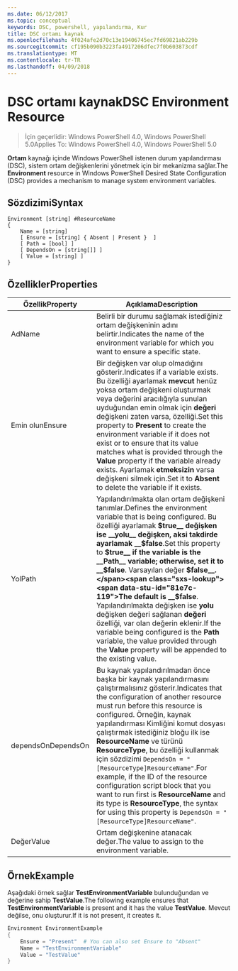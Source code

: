 ```yaml
---
ms.date: 06/12/2017
ms.topic: conceptual
keywords: DSC, powershell, yapılandırma, Kur
title: DSC ortamı kaynak
ms.openlocfilehash: 4f024afe2d70c13e19406745ec7fd69821ab229b
ms.sourcegitcommit: cf195b090b3223fa4917206dfec7f0b603873cdf
ms.translationtype: MT
ms.contentlocale: tr-TR
ms.lasthandoff: 04/09/2018
---
```

# <a name="dsc-environment-resource"></a><span data-ttu-id="81e7c-103">DSC ortamı kaynak</span><span class="sxs-lookup"><span data-stu-id="81e7c-103">DSC Environment Resource</span></span>

> <span data-ttu-id="81e7c-104">İçin geçerlidir: Windows PowerShell 4.0, Windows PowerShell 5.0</span><span class="sxs-lookup"><span data-stu-id="81e7c-104">Applies To: Windows PowerShell 4.0, Windows PowerShell 5.0</span></span>

<span data-ttu-id="81e7c-105">__Ortam__ kaynağı içinde Windows PowerShell istenen durum yapılandırması (DSC), sistem ortam değişkenlerini yönetmek için bir mekanizma sağlar.</span><span class="sxs-lookup"><span data-stu-id="81e7c-105">The __Environment__ resource in Windows PowerShell Desired State Configuration (DSC) provides a mechanism to manage system environment variables.</span></span>

## <a name="syntax"></a><span data-ttu-id="81e7c-106">Sözdizimi</span><span class="sxs-lookup"><span data-stu-id="81e7c-106">Syntax</span></span>
``` mof
Environment [string] #ResourceName
{
    Name = [string]
    [ Ensure = [string] { Absent | Present }  ]
    [ Path = [bool] ]
    [ DependsOn = [string[]] ]
    [ Value = [string] ]
}
```

## <a name="properties"></a><span data-ttu-id="81e7c-107">Özellikler</span><span class="sxs-lookup"><span data-stu-id="81e7c-107">Properties</span></span>

|  <span data-ttu-id="81e7c-108">Özellik</span><span class="sxs-lookup"><span data-stu-id="81e7c-108">Property</span></span>  |  <span data-ttu-id="81e7c-109">Açıklama</span><span class="sxs-lookup"><span data-stu-id="81e7c-109">Description</span></span>   |
|---|---|
| <span data-ttu-id="81e7c-110">Ad</span><span class="sxs-lookup"><span data-stu-id="81e7c-110">Name</span></span>| <span data-ttu-id="81e7c-111">Belirli bir durumu sağlamak istediğiniz ortam değişkeninin adını belirtir.</span><span class="sxs-lookup"><span data-stu-id="81e7c-111">Indicates the name of the environment variable for which you want to ensure a specific state.</span></span>|
| <span data-ttu-id="81e7c-112">Emin olun</span><span class="sxs-lookup"><span data-stu-id="81e7c-112">Ensure</span></span>| <span data-ttu-id="81e7c-113">Bir değişken var olup olmadığını gösterir.</span><span class="sxs-lookup"><span data-stu-id="81e7c-113">Indicates if a variable exists.</span></span> <span data-ttu-id="81e7c-114">Bu özelliği ayarlamak __mevcut__ henüz yoksa ortam değişkeni oluşturmak veya değerini aracılığıyla sunulan uyduğundan emin olmak için __değeri__ değişkeni zaten varsa, özelliği.</span><span class="sxs-lookup"><span data-stu-id="81e7c-114">Set this property to __Present__ to create the environment variable if it does not exist or to ensure that its value matches what is provided through the __Value__ property if the variable already exists.</span></span> <span data-ttu-id="81e7c-115">Ayarlamak __etmeksizin__ varsa değişkeni silmek için.</span><span class="sxs-lookup"><span data-stu-id="81e7c-115">Set it to __Absent__ to delete the variable if it exists.</span></span>|
| <span data-ttu-id="81e7c-116">Yol</span><span class="sxs-lookup"><span data-stu-id="81e7c-116">Path</span></span>| <span data-ttu-id="81e7c-117">Yapılandırılmakta olan ortam değişkeni tanımlar.</span><span class="sxs-lookup"><span data-stu-id="81e7c-117">Defines the environment variable that is being configured.</span></span> <span data-ttu-id="81e7c-118">Bu özelliği ayarlamak __$true__ değişken ise __yolu__ değişken, aksi takdirde ayarlamak __$false__.</span><span class="sxs-lookup"><span data-stu-id="81e7c-118">Set this property to __$true__ if the variable is the __Path__ variable; otherwise, set it to __$false__.</span></span> <span data-ttu-id="81e7c-119">Varsayılan değer __$false__.</span><span class="sxs-lookup"><span data-stu-id="81e7c-119">The default is __$false__.</span></span> <span data-ttu-id="81e7c-120">Yapılandırılmakta değişken ise __yolu__ değişken değeri sağlanan __değeri__ özelliği, var olan değerin eklenir.</span><span class="sxs-lookup"><span data-stu-id="81e7c-120">If the variable being configured is the __Path__ variable, the value provided through the __Value__ property will be appended to the existing value.</span></span>|
| <span data-ttu-id="81e7c-121">dependsOn</span><span class="sxs-lookup"><span data-stu-id="81e7c-121">DependsOn</span></span> | <span data-ttu-id="81e7c-122">Bu kaynak yapılandırılmadan önce başka bir kaynak yapılandırmasını çalıştırmalısınız gösterir.</span><span class="sxs-lookup"><span data-stu-id="81e7c-122">Indicates that the configuration of another resource must run before this resource is configured.</span></span> <span data-ttu-id="81e7c-123">Örneğin, kaynak yapılandırması Kimliğini komut dosyası çalıştırmak istediğiniz bloğu ilk ise __ResourceName__ ve türünü __ResourceType__, bu özelliği kullanmak için sözdizimi `DependsOn = "[ResourceType]ResourceName"`.</span><span class="sxs-lookup"><span data-stu-id="81e7c-123">For example, if the ID of the resource configuration script block that you want to run first is __ResourceName__ and its type is __ResourceType__, the syntax for using this property is `DependsOn = "[ResourceType]ResourceName"`.</span></span>|
| <span data-ttu-id="81e7c-124">Değer</span><span class="sxs-lookup"><span data-stu-id="81e7c-124">Value</span></span>| <span data-ttu-id="81e7c-125">Ortam değişkenine atanacak değer.</span><span class="sxs-lookup"><span data-stu-id="81e7c-125">The value to assign to the environment variable.</span></span>|

## <a name="example"></a><span data-ttu-id="81e7c-126">Örnek</span><span class="sxs-lookup"><span data-stu-id="81e7c-126">Example</span></span>

<span data-ttu-id="81e7c-127">Aşağıdaki örnek sağlar __TestEnvironmentVariable__ bulunduğundan ve değerine sahip __TestValue__.</span><span class="sxs-lookup"><span data-stu-id="81e7c-127">The following example ensures that __TestEnvironmentVariable__ is present and it has the value __TestValue__.</span></span> <span data-ttu-id="81e7c-128">Mevcut değilse, onu oluşturur.</span><span class="sxs-lookup"><span data-stu-id="81e7c-128">If it is not present, it creates it.</span></span>

```powershell
Environment EnvironmentExample
{
    Ensure = "Present"  # You can also set Ensure to "Absent"
    Name = "TestEnvironmentVariable"
    Value = "TestValue"
}
```